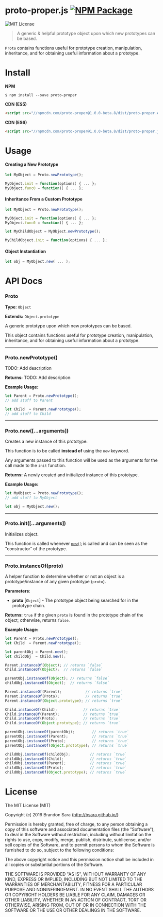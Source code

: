 
# proto-proper.js [![NPM Package](https://img.shields.io/npm/v/proto-proper.svg?style=flat-square)](https://www.npmjs.com/package/proto-proper)

[![MIT License](https://img.shields.io/badge/license-MIT-blue.svg?style=flat-square)](https://github.com/bsara/proto.js/blob/master/LICENSE)

> A generic & helpful prototype object upon which new prototypes can be based.

`Proto` contains functions useful for prototype creation, manipulation,
inheritance, and for obtaining useful information about a prototype.



# Install

**NPM**
```shell
$ npm install --save proto-proper
```

**CDN (ES5)**
```html
<script src="//npmcdn.com/proto-proper@1.0.0-beta.8/dist/proto-proper.es5.min.js"></script>
```

**CDN (ES6)**
```html
<script src="//npmcdn.com/proto-proper@1.0.0-beta.8/dist/proto-proper.js"></script>
```



# Usage

#### Creating a New Prototype

```javascript
let MyObject = Proto.newPrototype();

MyObject.init = function(options) { ... };
MyObject.func0 = function() { ... };
```


#### Inheritance From a Custom Prototype

```javascript
let MyObject = Proto.newPrototype();

MyObject.init = function(options) { ... };
MyObject.func0 = function() { ... };

let MyChildObject = MyObject.newPrototype();

MyChildObject.init = function(options) { ... };
```


#### Object Instantiation

```javascript
let obj = MyObject.new( ... );
```



# API Docs

### Proto

**Type:** `Object`

**Extends:** `Object.prototype`

A generic prototype upon which new prototypes can be based.

This object contains functions useful for prototype creation, manipulation,
inheritance, and for obtaining useful information about a prototype.


---


### Proto.newPrototype()

TODO: Add description

**Returns:** TODO: Add description

**Example Usage:**

```javascript
let Parent = Proto.newPrototype();
// add stuff to Parent

let Child  = Parent.newPrototype();
// add stuff to Child
```

---


### Proto.new([...arguments])

Creates a new instance of this prototype.

This function is to be called **instead of** using the `new` keyword.

Any arguments passed to this function will be used as the
arguments for the call made to the `init` function.

**Returns:** A newly created and initialized instance of this prototype.

**Example Usage:**

```javascript
let MyObject = Proto.newPrototype();
// add stuff to MyObject

let obj = MyObject.new();
```

---


### Proto.init([...arguments])

Initializes object.

This function is called whenever [`new()`](#protonewarguments) is called
and can be seen as the "constructor" of the prototype.

---


### Proto.instanceOf(proto)

A helper function to determine whether or not an object is a
prototype/instance of any given prototype (`proto`).

**Parameters:**

- **proto** [`Object`] - The prototype object being searched for in the
prototype chain.

**Returns:** `true` if the given `proto` is found in the prototype chain of
the object; otherwise, returns `false`.

**Example Usage:**

```javascript
let Parent = Proto.newPrototype();
let Child  = Parent.newPrototype();

let parentObj = Parent.new();
let childObj  = Child.new();

Parent.instanceOf(Object); // returns `false`
Child.instanceOf(Object);  // returns `false`

parentObj.instanceOf(Object); // returns `false`
childObj.instanceOf(Object);  // returns `false`

Parent.instanceOf(Parent);           // returns `true`
Parent.instanceOf(Proto);            // returns `true`
Parent.instanceOf(Object.prototype); // returns `true`

Child.instanceOf(Child);            // returns `true`
Child.instanceOf(Parent);           // returns `true`
Child.instanceOf(Proto);            // returns `true`
Child.instanceOf(Object.prototype); // returns `true`

parentObj.instanceOf(parentObj);        // returns `true`
parentObj.instanceOf(Parent);           // returns `true`
parentObj.instanceOf(Proto);            // returns `true`
parentObj.instanceOf(Object.prototype); // returns `true`

childObj.instanceOf(childObj);         // returns `true`
childObj.instanceOf(Child);            // returns `true`
childObj.instanceOf(Parent);           // returns `true`
childObj.instanceOf(Proto);            // returns `true`
childObj.instanceOf(Object.prototype); // returns `true`
```



# License

The MIT License (MIT)

Copyright (c) 2016 Brandon Sara (http://bsara.github.io/)

Permission is hereby granted, free of charge, to any person obtaining a copy
of this software and associated documentation files (the "Software"), to deal
in the Software without restriction, including without limitation the rights
to use, copy, modify, merge, publish, distribute, sublicense, and/or sell
copies of the Software, and to permit persons to whom the Software is
furnished to do so, subject to the following conditions:

The above copyright notice and this permission notice shall be included in
all copies or substantial portions of the Software.

THE SOFTWARE IS PROVIDED "AS IS", WITHOUT WARRANTY OF ANY KIND, EXPRESS OR
IMPLIED, INCLUDING BUT NOT LIMITED TO THE WARRANTIES OF MERCHANTABILITY,
FITNESS FOR A PARTICULAR PURPOSE AND NONINFRINGEMENT. IN NO EVENT SHALL THE
AUTHORS OR COPYRIGHT HOLDERS BE LIABLE FOR ANY CLAIM, DAMAGES OR OTHER
LIABILITY, WHETHER IN AN ACTION OF CONTRACT, TORT OR OTHERWISE, ARISING FROM,
OUT OF OR IN CONNECTION WITH THE SOFTWARE OR THE USE OR OTHER DEALINGS IN
THE SOFTWARE.
